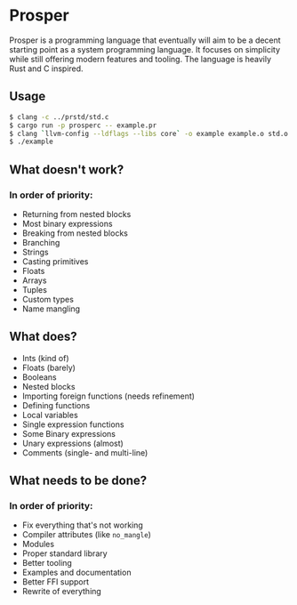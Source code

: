 # Prosper
Prosper is a programming language that eventually will aim
to be a decent starting point as a system programming language.
It focuses on simplicity while still offering modern features and tooling.
The language is heavily Rust and C inspired.

## Usage
```sh
$ clang -c ../prstd/std.c
$ cargo run -p prosperc -- example.pr
$ clang `llvm-config --ldflags --libs core` -o example example.o std.o
$ ./example
```

## What doesn't work?
### In order of priority:
- Returning from nested blocks
- Most binary expressions
- Breaking from nested blocks
- Branching
- Strings
- Casting primitives
- Floats
- Arrays
- Tuples
- Custom types
- Name mangling

## What does?
- Ints (kind of)
- Floats (barely)
- Booleans
- Nested blocks
- Importing foreign functions (needs refinement)
- Defining functions
- Local variables
- Single expression functions
- Some Binary expressions
- Unary expressions (almost)
- Comments (single- and multi-line)

## What needs to be done?
### In order of priority:
- Fix everything that's not working
- Compiler attributes (like `no_mangle`)
- Modules
- Proper standard library
- Better tooling
- Examples and documentation
- Better FFI support
- Rewrite of everything